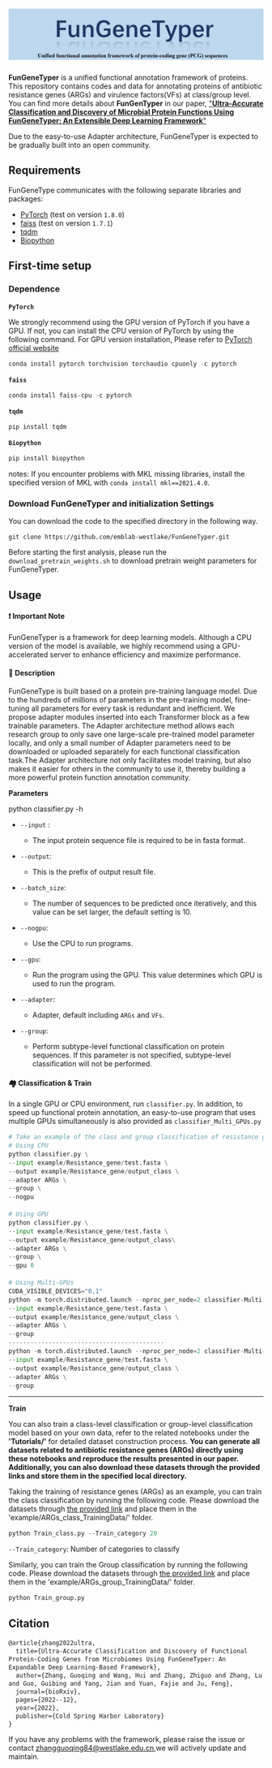 # ![image-20231031181844548](example/log.png)

**FunGeneTyper** is a unified functional annotation framework of proteins. This repository contains codes and data for annotating proteins of antibiotic resistance genes (ARGs)  and virulence factors(VFs) at class/group level.  You can find more details about **FunGenTyper** in our paper, ["**Ultra-Accurate Classification and Discovery of Microbial Protein Functions Using FunGeneTyper: An Extensible Deep Learning Framework**"](https://www.biorxiv.org/content/10.1101/2022.12.28.522150v2)

 Due to the easy-to-use Adapter architecture, FunGeneTyper is expected to be gradually built into an open community. 





## Requirements

FunGeneType communicates with  the following separate libraries and packages:

- [PyTorch](https://github.com/pytorch/pytorch)   (test on version `1.8.0`)
- [faiss](https://github.com/facebookresearch/faiss)     (test on version `1.7.1`)
- [tqdm](https://github.com/tqdm/tqdm)      
- [Biopython](https://biopython.org/)  



## First-time setup	
### Dependence
**`PyTorch`** 

We strongly recommend using the GPU version of PyTorch if you have a GPU. If not, you can install the CPU version of PyTorch by using the following command. For GPU version installation, Please refer to  [PyTorch official website](https://github.com/pytorch/pytorch)

```python
conda install pytorch torchvision torchaudio cpuonly -c pytorch
```

**`faiss`**

```python
conda install faiss-cpu -c pytorch 
```

**`tqdm`**

```python
pip install tqdm
```

**`Biopython`**

```python
pip install biopython
```

notes: If you encounter problems with MKL missing libraries, install the specified version of MKL with `conda install mkl==2021.4.0`.


### Download FunGeneTyper and initialization Settings
You can download the code to the specified directory in the following way.
```
git clone https://github.com/emblab-westlake/FunGeneTyper.git
```
Before starting the first analysis, please run the `download_pretrain_weights.sh` to  download pretrain weight parameters for FunGeneTyper.




## Usage

#### :heavy_exclamation_mark: **Important Note**

FunGeneTyper is a framework for deep learning models. Although a CPU version of the model is available, we highly recommend using a GPU-accelerated server to enhance efficiency and maximize performance.



#### :house_with_garden:  **Description**

FunGeneType is built based on a protein pre-training language model. Due to the hundreds of millions of parameters in the pre-training model, fine-tuning all parameters for every task is redundant and inefficient. We propose adapter modules inserted into each Transformer block as a few trainable parameters. The Adapter architecture method allows each research group to only save one large-scale pre-trained model parameter locally, and only a small number of Adapter parameters need to be downloaded or uploaded separately for each functional classification task.The Adapter architecture not only facilitates model training, but also makes it easier for others in the community to use it, thereby building a more powerful protein function annotation community.



**Parameters**

python classifier.py -h

- `--input` : 
  - The input protein sequence file is required to be in fasta format.

- `--output`: 
  - This is the prefix of output result file.

- `--batch_size`:
  -  The number of sequences to be predicted once iteratively, and this value can be set larger, the default setting is 10.

- `--nogpu`:
  -  Use the CPU to run programs.

- `--gpu`:
  -  Run the program using the GPU. This value determines which GPU is used to run the program.

- `--adapter`:
  -  Adapter, default including `ARGs` and `VFs`.

- `--group`:
  -  Perform subtype-level functional classification on protein sequences. If this parameter is not specified, subtype-level classification will not be performed.



#### :houses: Classification & Train

In a single GPU or CPU environment, run `classifier.py`. In addition, to speed up functional protein annotation, an easy-to-use program that uses multiple GPUs simultaneously is also provided as `classifier_Multi_GPUs.py`

```python
# Take an example of the class and group classification of resistance genes
# Using CPU
python classifier.py \
--input example/Resistance_gene/test.fasta \
--output example/Resistance_gene/output_class \
--adapter ARGs \
--group \
--nogpu

# Using GPU 
python classifier.py \
--input example/Resistance_gene/test.fasta \
--output example/Resistance_gene/output_class\
--adapter ARGs \
--group \
--gpu 0

# Using Multi-GPUs
CUDA_VISIBLE_DEVICES="0,1" 
python -m torch.distributed.launch --nproc_per_node=2 classifier-Multi-GPUs.py \
--input example/Resistance_gene/test.fasta \
--output example/Resistance_gene/output_class \
--adapter ARGs \
--group 
-------------------------------------------
python -m torch.distributed.launch --nproc_per_node=2 classifier-Multi-GPUs.py \
--input example/Resistance_gene/test.fasta \
--output example/Resistance_gene/output_class \
--adapter ARGs \
--group 
```



---



**Train**

You can also train a class-level classification or group-level classification model based on your own data, refer to the related notebooks under the **'Tutorials/'** for detailed dataset construction process.  **You can generate all datasets related to antibiotic resistance genes (ARGs) directly using these notebooks and reproduce the results presented in our paper. Additionally, you can also download these datasets through the provided links and store them in the specified local directory.**



Taking the training of resistance genes (ARGs) as an example, you can train the class classification by running the following code.  Please download the datasets through [the provided link](https://drive.google.com/drive/folders/1uKP9-IIkOXqgQYSSfruycdCyl0otY41J?usp=drive_link) and place them in the 'example/ARGs_class_TrainingData/' folder. 

```python
python Train_class.py --Train_category 20
```

`--Train_category`: Number of categories to classify 



Similarly, you can train the Group classification by running the following code. Please download the datasets through [the provided link](https://drive.google.com/drive/folders/1QZHu0lY1-l_qdL9xu7BVZMtaEzVnydwO?usp=drive_link) and place them in the 'example/ARGs_group_TrainingData/' folder. 

```python
python Train_group.py
```



## Citation

```
@article{zhang2022ultra,
  title={Ultra-Accurate Classification and Discovery of Functional Protein-Coding Genes from Microbiomes Using FunGeneTyper: An Expandable Deep Learning-Based Framework},
  author={Zhang, Guoqing and Wang, Hui and Zhang, Zhiguo and Zhang, Lu and Guo, Guibing and Yang, Jian and Yuan, Fajie and Ju, Feng},
  journal={bioRxiv},
  pages={2022--12},
  year={2022},
  publisher={Cold Spring Harbor Laboratory}
}
```

If you have any problems with the framework, please raise the issue or contact zhangguoqing84@westlake.edu.cn,we will actively update and maintain.
